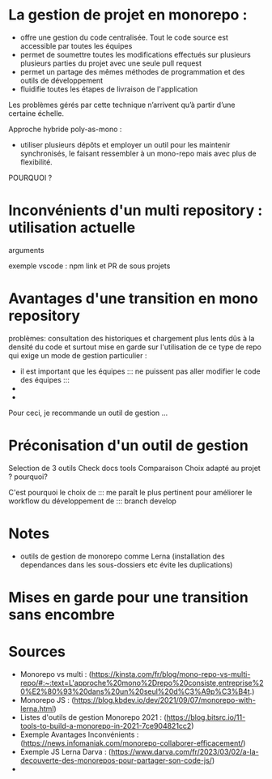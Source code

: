 # La gestion de projet en monorepo : 
- offre une gestion du code centralisée. Tout le code source est accessible par toutes les équipes
- permet de soumettre toutes les modifications effectués sur plusieurs plusieurs parties du projet avec une seule pull request
- permet un partage des mêmes méthodes de programmation et des outils de développement
- fluidifie toutes les étapes de livraison de l'application


Les problèmes gérés par cette technique n’arrivent qu’à partir d’une certaine échelle.

Approche hybride poly-as-mono :
-  utiliser plusieurs dépôts et employer un outil pour les maintenir synchronisés, le faisant ressembler à un mono-repo mais avec plus de flexibilité.

POURQUOI ? 
# Inconvénients d'un multi repository : utilisation actuelle 
arguments

exemple vscode : npm link et PR de sous projets

# Avantages d'une transition en mono repository

problèmes: consultation des historiques et chargement plus lents dûs à la densité du code
et surtout mise en garde sur l'utilisation de ce type de repo qui exige un mode de gestion particulier :
- il est important que les équipes ::: ne puissent pas aller modifier le code des équipes :::
-
-
Pour ceci, je recommande un outil de gestion ... 

# Préconisation d'un outil de gestion

Selection de 3 outils  Check docs tools
Comparaison 
Choix 
 adapté au projet ? pourquoi?

C'est pourquoi le choix de ::: me paraît le plus pertinent pour améliorer le workflow du développement de :::
branch develop

# Notes
- outils de gestion de monorepo comme Lerna (installation des dependances dans les sous-dossiers etc évite les duplications)

# Mises en garde pour une transition sans encombre 


# Sources 
- Monorepo vs multi : (https://kinsta.com/fr/blog/mono-repo-vs-multi-repo/#:~:text=L'approche%20mono%2Drepo%20consiste,entreprise%20%E2%80%93%20dans%20un%20seul%20d%C3%A9p%C3%B4t.)
- Monorepo JS : (https://blog.kbdev.io/dev/2021/09/07/monorepo-with-lerna.html)
- Listes d'outils de gestion Monorepo 2021 : (https://blog.bitsrc.io/11-tools-to-build-a-monorepo-in-2021-7ce904821cc2)
- Exemple Avantages Inconvénients : (https://news.infomaniak.com/monorepo-collaborer-efficacement/)
- Exemple JS Lerna Darva : (https://www.darva.com/fr/2023/03/02/a-la-decouverte-des-monorepos-pour-partager-son-code-js/)
- 
